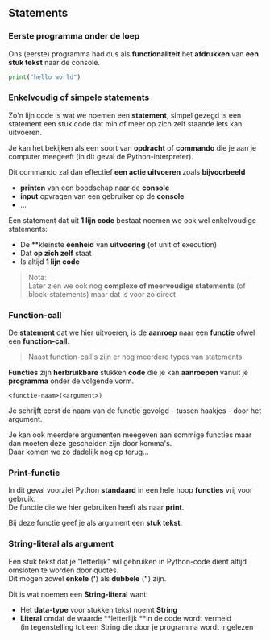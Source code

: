 ## Statements

### Eerste programma onder de loep

Ons (eerste) programma had dus als **functionaliteit** het **afdrukken** van **een stuk tekst** naar de console.

~~~python
print("hello world")
~~~

### Enkelvoudig of simpele statements

Zo'n lijn code is wat we noemen een **statement**, simpel gezegd is een statement een stuk code dat min of meer op zich zelf staande iets kan uitvoeren.

Je kan het bekijken als een soort van **opdracht** of **commando** die je aan je computer meegeeft (in dit geval de Python-interpreter).

Dit commando zal dan effectief **een actie uitvoeren** zoals **bijvoorbeeld** 
        
* **printen** van een boodschap naar de **console**
* **input** opvragen van een gebruiker op de **console**
* ...

Een statement dat uit **1 lijn code** bestaat noemen we ook wel enkelvoudige statements:

* De **kleinste **éénheid** van **uitvoering** (of unit of execution)
* Dat **op zich zelf** staat
* Is altijd **1 lijn code**

> Nota:  
> Later zien we ook nog **complexe of meervoudige statements** (of block-statements) maar dat is voor zo direct

### Function-call

De **statement** dat we hier uitvoeren, is de **aanroep** naar een **functie** ofwel een **function-call**.  

> Naast function-call's zijn er nog meerdere types van statements


**Functies** zijn **herbruikbare** stukken **code** die je kan **aanroepen** vanuit je **programma** onder de volgende vorm.  

~~~
<functie-naam>(<argument>)
~~~

Je schrijft eerst de naam van de functie gevolgd - tussen haakjes - door het argument.  

Je kan ook meerdere argumenten meegeven aan sommige functies maar dan moeten deze gescheiden zijn door komma's.  
Daar komen we zo dadelijk nog op terug...

### Print-functie

In dit geval voorziet Python **standaard** in een hele hoop **functies** vrij voor gebruik.  
De functie die we hier gebruiken heeft als naar **print**.  

Bij deze functie geef je als argument een **stuk tekst**.  

### String-literal als argument

Een stuk tekst dat je "letterlijk" wil gebruiken in Python-code dient altijd omsloten te worden door quotes.  
Dit mogen zowel **enkele** (**'**) als **dubbele** (**"**) zijn.  

Dit is wat noemen een **String-literal** want:

* Het **data-type** voor stukken tekst noemt **String**
* **Literal** omdat de waarde **letterlijk **in de code wordt vermeld  
  (in tegenstelling tot een String die door je programma wordt ingelezen

